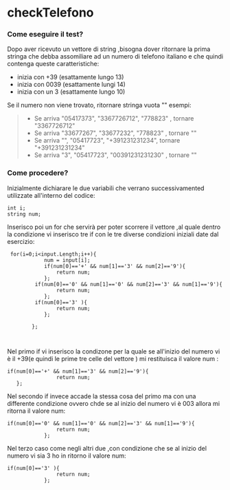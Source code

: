 # checkTelefono
### Come eseguire il test?
Dopo aver ricevuto un vettore di string ,bisogna dover ritornare la prima stringa che debba assomiliare ad un numero di telefono italiano e che quindi contenga queste caratteristiche:
* inizia con +39 (esattamente lungo  13)
* inizia con 0039 (esattamente lungi 14)
* inizia con un 3 (esattamente lungo 10)


Se il numero non viene trovato, ritornare stringa vuota ""
esempi:
>* Se arriva "05417373", "3367726712",  "778823" , tornare "3367726712"
>* Se arriva "33677267", "33677232",  "778823" , tornare ""
>* Se arriva "", "05417723",  "+391231231234", tornare "+391231231234"
>* Se arriva "3", "05417723",  "00391231231230" , tornare ""

### Come procedere?

Inizialmente dichiarare le due variabili che verrano successivamented utilizzate all'interno del codice:
```
int i;
string num;
```
Inserisco poi un for che servirà  per poter scorrere il vettore ,al quale dentro la condizione vi inserisco tre if con le tre diverse condizioni iniziali date dal esercizio:
```
 for(i=0;i<input.Length;i++){
            num = input[i];
            if(num[0]=='+' && num[1]=='3' && num[2]=='9'){
                return num;
            };
         if(num[0]=='0' && num[1]=='0' && num[2]=='3' && num[1]=='9'){
                return num;
            };
         if(num[0]=='3' ){
                return num;
            };

        };



```
Nel primo if vi inserisco la condizone per la quale se all'inizio del numero vi è il +39(e quindi le prime tre celle del vettore ) mi restituisca il valore num :
```
if(num[0]=='+' && num[1]=='3' && num[2]=='9'){
                return num;
   };
```
Nel secondo if invece accade la stessa cosa del primo ma con una differente condizione ovvero chde  se  al inizio del numero vi è 003 allora mi ritorna il valore num:
```
if(num[0]=='0' && num[1]=='0' && num[2]=='3' && num[1]=='9'){
                return num;
            };
```
Nel terzo caso come negli altri due ,con condizione che se al inizio del numero vi sia 3 ho in ritorno il valore num:
```
if(num[0]=='3' ){
                return num;
            };
```

